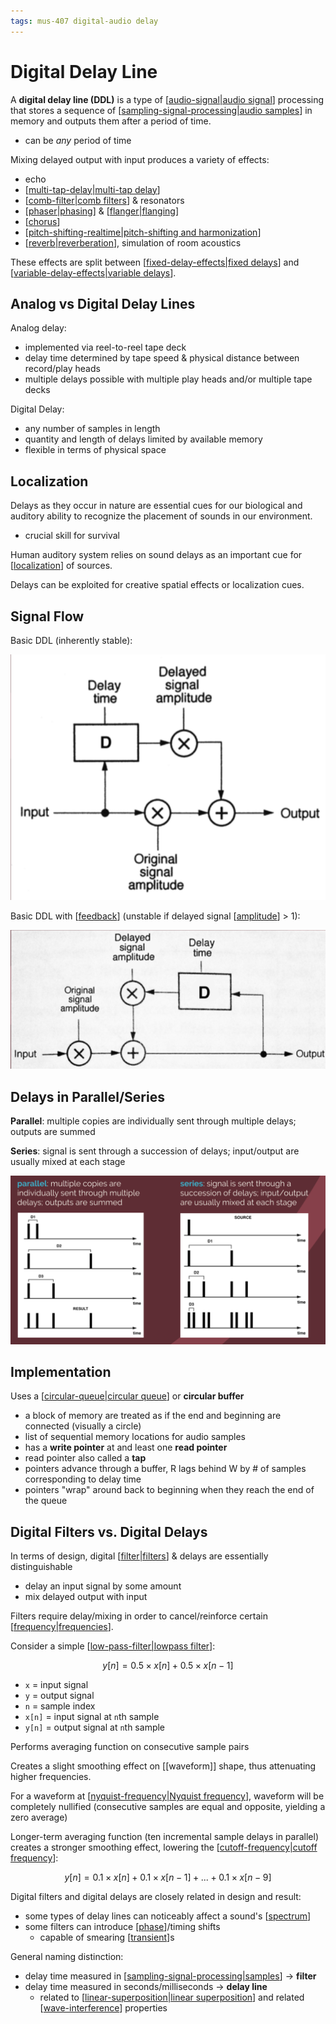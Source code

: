 ```yaml
---
tags: mus-407 digital-audio delay
---
```


# Digital Delay Line

A **digital delay line (DDL)** is a type of [[audio-signal|audio signal]] processing that stores a sequence of [[sampling-signal-processing|audio samples]] in memory and outputs them after a period of time.

- can be _any_ period of time

Mixing delayed output with input produces a variety of effects:

- echo
- [[multi-tap-delay|multi-tap delay]]
- [[comb-filter|comb filters]] & resonators
- [[phaser|phasing]] & [[flanger|flanging]]
- [[chorus]]
- [[pitch-shifting-realtime|pitch-shifting and harmonization]]
- [[reverb|reverberation]], simulation of room acoustics

These effects are split between [[fixed-delay-effects|fixed delays]] and [[variable-delay-effects|variable delays]].

## Analog vs Digital Delay Lines

Analog delay:

- implemented via reel-to-reel tape deck
- delay time determined by tape speed & physical distance between record/play heads
- multiple delays possible with multiple play heads and/or multiple tape decks

Digital Delay:

- any number of samples in length
- quantity and length of delays limited by available memory
- flexible in terms of physical space

## Localization

Delays as they occur in nature are essential cues for our biological and auditory ability to recognize the placement of sounds in our environment.

- crucial skill for survival

Human auditory system relies on sound delays as an important cue for [[localization]] of sources.

Delays can be exploited for creative spatial effects or localization cues.

## Signal Flow

Basic DDL (inherently stable):

![Basic DDL Signal Flow](../public/attachments/basic-ddl-signal-flow.png)

Basic DDL with [[feedback]] (unstable if delayed signal [[amplitude]] > 1):

![Basic DDL with feedback](../public/attachments/basic-ddl-with-feedback-signal-flow.png)

## Delays in Parallel/Series

**Parallel**: multiple copies are individually sent through multiple delays; outputs are summed

**Series**: signal is sent through a succession of delays; input/output are usually mixed at each stage

![Delays in parallel/series](../public/attachments/delays-in-parallel-series.png)

## Implementation

Uses a [[circular-queue|circular queue]] or **circular buffer**

- a block of memory are treated as if the end and beginning are connected (visually a circle)
- list of sequential memory locations for audio samples
- has a **write pointer** at and least one **read pointer**
- read pointer also called a **tap**
- pointers advance through a buffer, R lags behind W by # of samples corresponding to delay time
- pointers "wrap" around back to beginning when they reach the end of the queue

## Digital Filters vs. Digital Delays

In terms of design, digital [[filter|filters]] & delays are essentially distinguishable

- delay an input signal by some amount
- mix delayed output with input

Filters require delay/mixing in order to cancel/reinforce certain [[frequency|frequencies]].

Consider a simple [[low-pass-filter|lowpass filter]]:

$$y[n] = 0.5 \times x[n] + 0.5 \times x[n-1]$$

- `x` = input signal
- `y` = output signal
- `n` = sample index
- `x[n]` = input signal at `n`th sample
- `y[n]` = output signal at `n`th sample

Performs averaging function on consecutive sample pairs

Creates a slight smoothing effect on [[waveform]] shape, thus attenuating higher frequencies.

For a waveform at [[nyquist-frequency|Nyquist frequency]], waveform will be completely nullified (consecutive samples are equal and opposite, yielding a zero average)

Longer-term averaging function (ten incremental sample delays in parallel) creates a stronger smoothing effect, lowering the [[cutoff-frequency|cutoff frequency]]:

$$y[n] = 0.1 \times x[n] + 0.1 \times x[n-1] + ... + 0.1 \times x[n-9]$$

Digital filters and digital delays are closely related in design and result:

- some types of delay lines can noticeably affect a sound's [[spectrum]]
- some filters can introduce [[phase]]/timing shifts
  - capable of smearing [[transient]]s

General naming distinction:

- delay time measured in [[sampling-signal-processing|samples]] → **filter**
- delay time measured in seconds/milliseconds → **delay line**
  - related to [[linear-superposition|linear superposition]] and related [[wave-interference]] properties

[//begin]: # "Autogenerated link references for markdown compatibility"
[audio-signal|audio signal]: audio-signal "Audio Signal"
[sampling-signal-processing|audio samples]: sampling-signal-processing "Sampling (Signal Processing)"
[multi-tap-delay|multi-tap delay]: multi-tap-delay "Multi-Tap Delay"
[comb-filter|comb filters]: comb-filter "Comb Filter"
[phaser|phasing]: phaser "Phaser"
[flanger|flanging]: flanger "Flanger"
[chorus]: chorus "Chorus"
[pitch-shifting-realtime|pitch-shifting and harmonization]: pitch-shifting-realtime "Pitch-Shifting/Harmonization"
[reverb|reverberation]: reverb "Reverb"
[fixed-delay-effects|fixed delays]: fixed-delay-effects "Fixed Delay Effects"
[variable-delay-effects|variable delays]: variable-delay-effects "Variable Delay Effects"
[localization]: localization "Localization"
[feedback]: feedback "Feedback"
[amplitude]: amplitude "Amplitude"
[circular-queue|circular queue]: circular-queue "Circular Queue"
[filter|filters]: filter "Filter"
[frequency|frequencies]: frequency "Frequency"
[low-pass-filter|lowpass filter]: low-pass-filter "Low pass filter"
[nyquist-frequency|Nyquist frequency]: nyquist-frequency "Nyquist Frequency"
[cutoff-frequency|cutoff frequency]: cutoff-frequency "Cutoff frequency"
[spectrum]: spectrum "Spectrum"
[phase]: phase "Phase"
[transient]: transient "Transient"
[sampling-signal-processing|samples]: sampling-signal-processing "Sampling (Signal Processing)"
[linear-superposition|linear superposition]: linear-superposition "Linear Superposition"
[wave-interference]: wave-interference "Wave Interference"
[//end]: # "Autogenerated link references"
